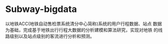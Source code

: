 # Subway-bigdata
以地铁ACC(地铁自动售检票系统清分中心简称)系统的用户行程数据、站点
数据为基础，完成基于地铁出行行程大数据的分析建模和算法研究，实现对地铁
的线路级别以及站点级别的客流进行分析和预测。

